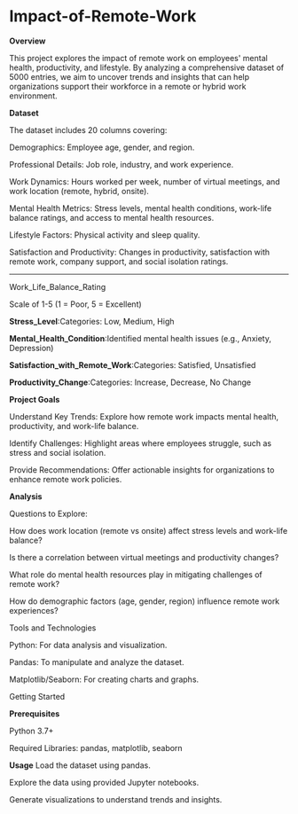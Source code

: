 # Impact-of-Remote-Work

**Overview**

This project explores the impact of remote work on employees' mental health, productivity, and lifestyle. By analyzing a comprehensive dataset of 5000 entries, we aim to uncover trends and insights that can help organizations support their workforce in a remote or hybrid work environment.

**Dataset**

The dataset includes 20 columns covering:

Demographics: Employee age, gender, and region.

Professional Details: Job role, industry, and work experience.

Work Dynamics: Hours worked per week, number of virtual meetings, and work location (remote, hybrid, onsite).

Mental Health Metrics: Stress levels, mental health conditions, work-life balance ratings, and access to mental health resources.

Lifestyle Factors: Physical activity and sleep quality.

Satisfaction and Productivity: Changes in productivity, satisfaction with remote work, company support, and social isolation ratings.

**************************************************************        **************************************************************

Work_Life_Balance_Rating

Scale of 1-5 (1 = Poor, 5 = Excellent)

**Stress_Level**:Categories: Low, Medium, High

**Mental_Health_Condition**:Identified mental health issues (e.g., Anxiety, Depression)

**Satisfaction_with_Remote_Work**:Categories: Satisfied, Unsatisfied

**Productivity_Change**:Categories: Increase, Decrease, No Change

**Project Goals**

Understand Key Trends: Explore how remote work impacts mental health, productivity, and work-life balance.

Identify Challenges: Highlight areas where employees struggle, such as stress and social isolation.

Provide Recommendations: Offer actionable insights for organizations to enhance remote work policies.

**Analysis**

Questions to Explore:

How does work location (remote vs onsite) affect stress levels and work-life balance?

Is there a correlation between virtual meetings and productivity changes?

What role do mental health resources play in mitigating challenges of remote work?

How do demographic factors (age, gender, region) influence remote work experiences?

Tools and Technologies

Python: For data analysis and visualization.

Pandas: To manipulate and analyze the dataset.

Matplotlib/Seaborn: For creating charts and graphs.

Getting Started

**Prerequisites**

Python 3.7+

Required Libraries: pandas, matplotlib, seaborn

**Usage**
Load the dataset using pandas.

Explore the data using provided Jupyter notebooks.

Generate visualizations to understand trends and insights.
